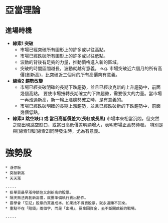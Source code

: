 # 亞當理論

    
## 進場時機
* __線索1 突破__
  * 市場已經突破所有圖形上的許多或以往高點。
  * 市場已經跌破所有圖形上的許多或以往低點。
  * 波動的背後有足夠的力量，推動價格進入新的區域。
  * 突破的時間區間越長，波動就越有意義。
    e.g. 市場突破近六個月的所有高價(創新高)，比突破近三個月的所有高價夠有意義。
* __線索2 趨勢改變__
  * 市場已經突破明確的長期下跌趨勢，並且已經攻克新的上升趨勢中，前面幾個高點。
    要使市場扭轉長期確立的下跌趨勢，需要很大的力量。當市場一再漲過新高，新一輪上漲趨勢確立時，是有意義的。
  * 市場已經跌破明確的長期上漲趨勢，並且已經跌破新的下跌趨勢中，前面幾個低點。
* __線索3 跳空缺口 或 當日高低價差大(長紅或長黑)__
  市場本來相當沉悶，但突然之間出現跳空缺口，或當日高低價差明顯增大，表明市場正蓄勢待發。
  特別是與[線索1]和[線索2]同時發生時，尤為有意義。


# 強勢股
    * 漲停板
    * 突破新高
    * 天天漲
    
    -----
    * 掛單買最早漲停鎖住又創新高的股票。
    * 隔天無法再創新高價，就要準備執行賣出動作。
    * 要學會「忘記」股票的買進成本。如果捨不得賣股票，就永遠賺不回來。
    * 重點不在「賠錢」兩個字，而是「出場」，要拿回資金，去不斷開啟新的戰場。
    
    -----
    
    
